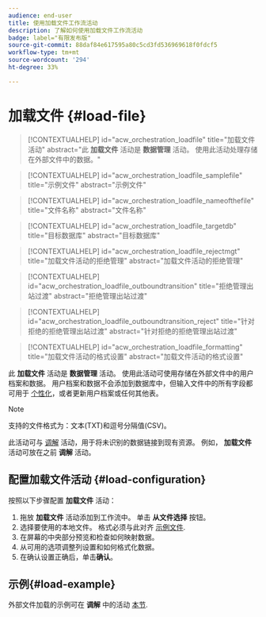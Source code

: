 ```yaml
---
audience: end-user
title: 使用加载文件工作流活动
description: 了解如何使用加载文件工作流活动
badge: label="有限发布版"
source-git-commit: 88daf84e617595a80c5cd3fd536969618f0fdcf5
workflow-type: tm+mt
source-wordcount: '294'
ht-degree: 33%

---
```


# 加载文件 {#load-file}

>[!CONTEXTUALHELP]
>id="acw_orchestration_loadfile"
>title="加载文件活动"
>abstract="此 **加载文件** 活动是 **数据管理** 活动。 使用此活动处理存储在外部文件中的数据。"

>[!CONTEXTUALHELP]
>id="acw_orchestration_loadfile_samplefile"
>title="示例文件"
>abstract="示例文件"

>[!CONTEXTUALHELP]
>id="acw_orchestration_loadfile_nameofthefile"
>title="文件名称"
>abstract="文件名称"

>[!CONTEXTUALHELP]
>id="acw_orchestration_loadfile_targetdb"
>title="目标数据库"
>abstract="目标数据库"

>[!CONTEXTUALHELP]
>id="acw_orchestration_loadfile_rejectmgt"
>title="加载文件活动的拒绝管理"
>abstract="加载文件活动的拒绝管理"

>[!CONTEXTUALHELP]
>id="acw_orchestration_loadfile_outboundtransition"
>title="拒绝管理出站过渡"
>abstract="拒绝管理出站过渡"

>[!CONTEXTUALHELP]
>id="acw_orchestration_loadfile_outboundtransition_reject"
>title="针对拒绝的拒绝管理出站过渡"
>abstract="针对拒绝的拒绝管理出站过渡"

>[!CONTEXTUALHELP]
>id="acw_orchestration_loadfile_formatting"
>title="加载文件活动的格式设置"
>abstract="加载文件活动的格式设置"


此 **加载文件** 活动是 **数据管理** 活动。 使用此活动可使用存储在外部文件中的用户档案和数据。 用户档案和数据不会添加到数据库中，但输入文件中的所有字段都可用于 [个性化](../../personalization/gs-personalization.md)，或者更新用户档案或任何其他表。


>[!NOTE]
>支持的文件格式为：文本(TXT)和逗号分隔值(CSV)。


此活动可与 [调解](reconciliation.md) 活动，用于将未识别的数据链接到现有资源。 例如， **加载文件** 活动可放在之前 **调解** 活动。


## 配置加载文件活动 {#load-configuration}

按照以下步骤配置 **加载文件** 活动：


1. 拖放 **加载文件** 活动添加到工作流中。 单击 **从文件选择** 按钮。
1. 选择要使用的本地文件。 格式必须与此对齐 [示例文件](../../audience/file-audience.md#sample-file).
1. 在屏幕的中央部分预览和检查如何映射数据。
1. 从可用的选项调整列设置和如何格式化数据。
1. 在确认设置正确后，单击&#x200B;**确认**。

## 示例{#load-example}

外部文件加载的示例可在 **调解** 中的活动 [本节](reconciliation.md#example).